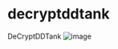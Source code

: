 # decryptddtank
DeCryptDDTank
![image](https://github.com/HaiHai-17/decryptddtank/assets/137904166/0e14c49c-ed71-4da7-8508-03ea865a34e6)
